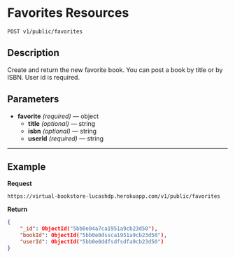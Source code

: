 # Favorites Resources

    POST v1/public/favorites

## Description
Create and return the new favorite book. You can post a book by title or by ISBN. User id is required.

## Parameters

- **favorite** _(required)_ — object
    - **title** _(optional)_ — string
    - **isbn** _(optional)_ — string
    - **userId** _(required)_ — string

***

## Example
**Request**

    https://virtual-bookstore-lucashdp.herokuapp.com/v1/public/favorites

**Return**
``` json
{
    "_id": ObjectId("5bb0e04a7ca1951a9cb23d50"),
    "bookId": ObjectId("5bb0e0dssca1951a9cb23d50"),
    "userId": ObjectId("5bb0e0ddfsdfsdfa9cb23d50")
}
```